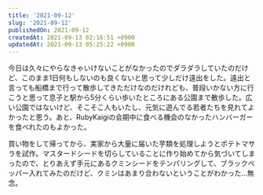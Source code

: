 ```yaml
---
title: '2021-09-12'
slug: '2021-09-12'
publishedOn: 2021-09-12
createdAt: 2021-09-13 02:16:51 +0900
updatedAt: 2021-09-13 05:25:22 +0900
---
```

今日は久々にやらなきゃいけないことがなかったのでダラダラしていたのだけど、このまま1日何もしないのも良くないと思って少しだけ遠出をした。遠出と言っても船橋まで行って散歩してきただけなのだけれども、普段いかない方に行こうと思って息子と駅から5分くらい歩いたところにある公園まで散歩した。広い公園ではないけど、そこそこ人もいたし、元気に遊んでる若者たちを見れてよかったと思う。あと、RubyKaigiの会期中に食べる機会のなかったハンバーガーを食べれたのもよかった。

買い物をして帰ってから、実家から大量に届いた芋類を処理しようとポテトマサラを試作。マスタードシードを切らしていることに作り始めてから気づいてしまったので、とりあえず手元にあるクミンシードをテンパリングして、ブラックペッパー入れてみたのだけど、クミンはあまり合わないということがわかった…無念。
